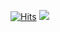 [![Hits](https://hits.seeyoufarm.com/api/count/incr/badge.svg?url=https%3A%2F%2Fgithub.com%2Fmo-jeong%2Fhit-counter&count_bg=%23B760C0&title_bg=%232B5C94&icon=nintendo3ds.svg&icon_color=%23FFFFFF&title=hits&edge_flat=false)](https://hits.seeyoufarm.com)
<img src="https://img.shields.io/badge/Android-34A853?style=flat-square&logo=simpleicons_Android&logoColor=white"/>
